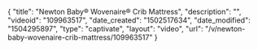 {
    "title": "Newton Baby&reg; Wovenaire&reg; Crib Mattress",
    "description": "",
    "videoid": "109963517",
    "date_created": "1502517634",
    "date_modified": "1504295897",
    "type": "captivate",
    "layout": "video",
    "url": "\/v\/newton-baby-wovenaire-crib-mattress\/109963517"
}